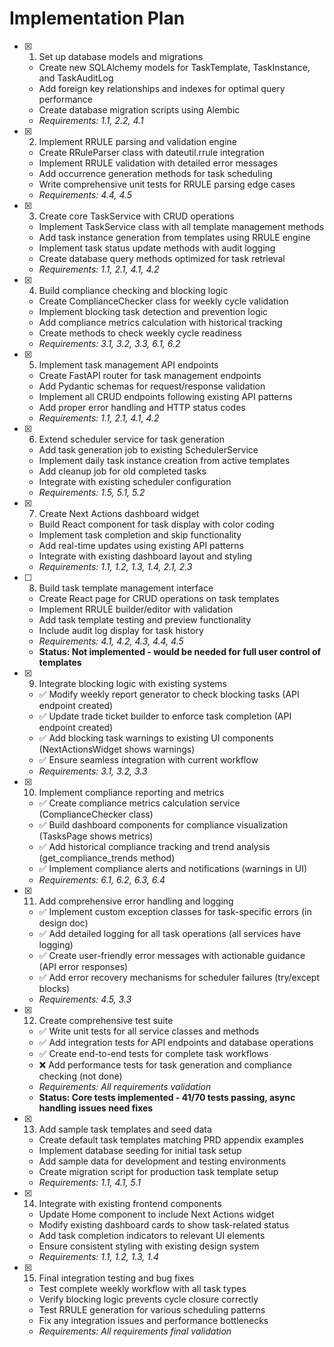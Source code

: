 # Implementation Plan

- [x] 1. Set up database models and migrations
  - Create new SQLAlchemy models for TaskTemplate, TaskInstance, and TaskAuditLog
  - Add foreign key relationships and indexes for optimal query performance
  - Create database migration scripts using Alembic
  - _Requirements: 1.1, 2.2, 4.1_

- [x] 2. Implement RRULE parsing and validation engine
  - Create RRuleParser class with dateutil.rrule integration
  - Implement RRULE validation with detailed error messages
  - Add occurrence generation methods for task scheduling
  - Write comprehensive unit tests for RRULE parsing edge cases
  - _Requirements: 4.4, 4.5_

- [x] 3. Create core TaskService with CRUD operations
  - Implement TaskService class with all template management methods
  - Add task instance generation from templates using RRULE engine
  - Implement task status update methods with audit logging
  - Create database query methods optimized for task retrieval
  - _Requirements: 1.1, 2.1, 4.1, 4.2_

- [x] 4. Build compliance checking and blocking logic
  - Create ComplianceChecker class for weekly cycle validation
  - Implement blocking task detection and prevention logic
  - Add compliance metrics calculation with historical tracking
  - Create methods to check weekly cycle readiness
  - _Requirements: 3.1, 3.2, 3.3, 6.1, 6.2_

- [x] 5. Implement task management API endpoints
  - Create FastAPI router for task management endpoints
  - Add Pydantic schemas for request/response validation
  - Implement all CRUD endpoints following existing API patterns
  - Add proper error handling and HTTP status codes
  - _Requirements: 1.1, 2.1, 4.1, 4.2_

- [x] 6. Extend scheduler service for task generation
  - Add task generation job to existing SchedulerService
  - Implement daily task instance creation from active templates
  - Add cleanup job for old completed tasks
  - Integrate with existing scheduler configuration
  - _Requirements: 1.5, 5.1, 5.2_

- [x] 7. Create Next Actions dashboard widget
  - Build React component for task display with color coding
  - Implement task completion and skip functionality
  - Add real-time updates using existing API patterns
  - Integrate with existing dashboard layout and styling
  - _Requirements: 1.1, 1.2, 1.3, 1.4, 2.1, 2.3_

- [ ] 8. Build task template management interface
  - Create React page for CRUD operations on task templates
  - Implement RRULE builder/editor with validation
  - Add task template testing and preview functionality
  - Include audit log display for task history
  - _Requirements: 4.1, 4.2, 4.3, 4.4, 4.5_
  - **Status: Not implemented - would be needed for full user control of templates**

- [x] 9. Integrate blocking logic with existing systems
  - ✅ Modify weekly report generator to check blocking tasks (API endpoint created)
  - ✅ Update trade ticket builder to enforce task completion (API endpoint created)
  - ✅ Add blocking task warnings to existing UI components (NextActionsWidget shows warnings)
  - ✅ Ensure seamless integration with current workflow
  - _Requirements: 3.1, 3.2, 3.3_

- [x] 10. Implement compliance reporting and metrics
  - ✅ Create compliance metrics calculation service (ComplianceChecker class)
  - ✅ Build dashboard components for compliance visualization (TasksPage shows metrics)
  - ✅ Add historical compliance tracking and trend analysis (get_compliance_trends method)
  - ✅ Implement compliance alerts and notifications (warnings in UI)
  - _Requirements: 6.1, 6.2, 6.3, 6.4_

- [x] 11. Add comprehensive error handling and logging
  - ✅ Implement custom exception classes for task-specific errors (in design doc)
  - ✅ Add detailed logging for all task operations (all services have logging)
  - ✅ Create user-friendly error messages with actionable guidance (API error responses)
  - ✅ Add error recovery mechanisms for scheduler failures (try/except blocks)
  - _Requirements: 4.5, 3.3_

- [x] 12. Create comprehensive test suite
  - ✅ Write unit tests for all service classes and methods
  - ✅ Add integration tests for API endpoints and database operations
  - ✅ Create end-to-end tests for complete task workflows
  - ❌ Add performance tests for task generation and compliance checking (not done)
  - _Requirements: All requirements validation_
  - **Status: Core tests implemented - 41/70 tests passing, async handling issues need fixes**

- [x] 13. Add sample task templates and seed data
  - Create default task templates matching PRD appendix examples
  - Implement database seeding for initial task setup
  - Add sample data for development and testing environments
  - Create migration script for production task template setup
  - _Requirements: 1.1, 4.1, 5.1_

- [x] 14. Integrate with existing frontend components
  - Update Home component to include Next Actions widget
  - Modify existing dashboard cards to show task-related status
  - Add task completion indicators to relevant UI elements
  - Ensure consistent styling with existing design system
  - _Requirements: 1.1, 1.2, 1.3, 1.4_

- [x] 15. Final integration testing and bug fixes
  - Test complete weekly workflow with all task types
  - Verify blocking logic prevents cycle closure correctly
  - Test RRULE generation for various scheduling patterns
  - Fix any integration issues and performance bottlenecks
  - _Requirements: All requirements final validation_